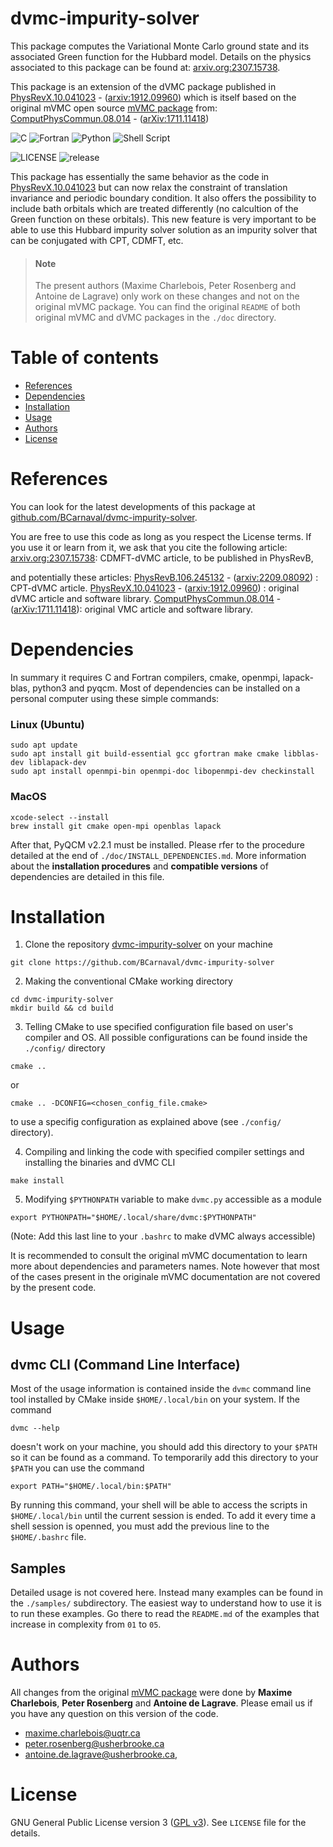 

# dvmc-impurity-solver

This package computes the Variational Monte Carlo ground state
and its associated Green function for the Hubbard model. Details 
on the physics associated to this package can be found at:
[arxiv.org:2307.15738](https://arxiv.org/abs/2307.15738).

This package is an extension of the dVMC package published in
[PhysRevX.10.041023](https://doi.org/10.1103/PhysRevX.10.041023) - ([arxiv:1912.09960](https://arxiv.org/abs/1912.09960)) which is itself based on the 
original mVMC open source [mVMC package](https://dx.doi.org/10.17632/xhgyp6ncvt.1) from:
[ComputPhysCommun.08.014](https://doi.org/10.1016/j.cpc.2018.08.014) - ([arXiv:1711.11418](https://arxiv.org/abs/1711.11418))

![C](https://img.shields.io/badge/c-%2300599C.svg?style=for-the-badge&logo=c&logoColor=white) ![Fortran](https://img.shields.io/badge/Fortran-%23734F96.svg?style=for-the-badge&logo=fortran&logoColor=white) ![Python](https://img.shields.io/badge/python-3670A0?style=for-the-badge&logo=python&logoColor=ffdd54) ![Shell Script](https://img.shields.io/badge/shell_script-%23121011.svg?style=for-the-badge&logo=gnu-bash&logoColor=white)

![LICENSE](https://img.shields.io/github/license/BCarnaval/DynamicalVMC?color=blue&style=for-the-badge) ![release](https://img.shields.io/github/v/tag/BCarnaval/DynamicalVMC?color=%23FF7F50&style=for-the-badge)

</div>

This package has essentially the same behavior as the code in [PhysRevX.10.041023](https://doi.org/10.1103/PhysRevX.10.041023) but can now relax the constraint of translation invariance and periodic boundary  condition. It also offers the possibility to include bath orbitals  which are treated differently (no calcultion of the Green function on these orbitals). This new feature is very important to be able to use this Hubbard impurity solver solution as an impurity solver that can be conjugated with CPT, CDMFT, etc.

> #### Note
>
> The present authors (Maxime Charlebois, Peter Rosenberg and Antoine de Lagrave)
> only work on these changes and not on the original mVMC package. 
> You can find the original `README` of both original mVMC and dVMC 
> packages in the `./doc` directory.

# Table of contents

- [References](#references)
- [Dependencies](#dependencies)
- [Installation](#installation)
- [Usage](#usage)
- [Authors](#authors)
- [License](#license)

# References

You can look for the latest developments of this package at [github.com/BCarnaval/dvmc-impurity-solver](https://github.com/BCarnaval/dvmc-impurity-solver).

You are free to use this code as long as you respect the License terms. If you use it or learn from it, we ask that you cite the following article:
[arxiv.org:2307.15738](https://arxiv.org/abs/2307.15738): CDMFT-dVMC article, to be published in PhysRevB,

and potentially these articles:
[PhysRevB.106.245132](https://doi.org/10.1103/PhysRevB.106.245132) - ([arxiv:2209.08092](https://arxiv.org/abs/2209.08092)) : CPT-dVMC article.
[PhysRevX.10.041023](https://doi.org/10.1103/PhysRevX.10.041023) - ([arxiv:1912.09960](https://arxiv.org/abs/1912.09960)) : original dVMC article and software library.
[ComputPhysCommun.08.014](https://doi.org/10.1016/j.cpc.2018.08.014) - ([arXiv:1711.11418](https://arxiv.org/abs/1711.11418)): original VMC article and software library.

# Dependencies

In summary it requires C and Fortran compilers, cmake, openmpi, lapack-blas, python3 and pyqcm. Most of dependencies can be installed on a personal computer using these simple commands:

### Linux (Ubuntu)
```shell
sudo apt update
sudo apt install git build-essential gcc gfortran make cmake libblas-dev liblapack-dev
sudo apt install openmpi-bin openmpi-doc libopenmpi-dev checkinstall
```

### MacOS
```shell  
xcode-select --install
brew install git cmake open-mpi openblas lapack
```
After that, PyQCM v2.2.1 must be installed. Please rfer to the procedure detailed at the end of `./doc/INSTALL_DEPENDENCIES.md`. More information about the **installation procedures** and **compatible versions** of dependencies are detailed in this file.

# Installation

1. Clone the repository [dvmc-impurity-solver](https://github.com/BCarnaval/dvmc-impurity-solver) on your machine

```shell
git clone https://github.com/BCarnaval/dvmc-impurity-solver
```

2. Making the conventional CMake working directory

```shell
cd dvmc-impurity-solver
mkdir build && cd build
```

3. Telling CMake to use specified configuration file based on user's compiler and OS. All
   possible configurations can be found inside the `./config/` directory

```shell
cmake ..
```

or

```shell
cmake .. -DCONFIG=<chosen_config_file.cmake>
```

to use a specifig configuration as explained above (see `./config/` directory).

4. Compiling and linking the code with specified compiler settings and installing the binaries and dVMC CLI 

```shell
make install
```

5. Modifying `$PYTHONPATH` variable to make `dvmc.py` accessible as a module

```shell
export PYTHONPATH="$HOME/.local/share/dvmc:$PYTHONPATH"
```

(Note: Add this last line to your `.bashrc` to make dVMC always accessible)

It is recommended to consult the original mVMC documentation to learn
more about dependencies and parameters names. Note however that
most of the cases present in the originale mVMC documentation are 
not covered by the present code.

# Usage

## dvmc CLI (Command Line Interface)

Most of the usage information is contained inside the `dvmc` command line tool
installed by CMake inside `$HOME/.local/bin` on your system. If the command

```shell
dvmc --help
```

doesn't work on your machine, you should add this directory to your `$PATH` so it can
be found as a command. To temporarily add this directory to your `$PATH` you can use the
command

```shell
export PATH="$HOME/.local/bin:$PATH"
```

By running this command, your shell will be able to access the scripts in `$HOME/.local/bin`
until the current session is ended. To add it every time a shell session is
openned, you must add the previous line to the `$HOME/.bashrc` file.

## Samples

Detailed usage is not covered here. Instead many examples can be found
in the `./samples/` subdirectory. The easiest way to understand how to
use it is to run these examples. Go there to read the `README.md` of the 
examples that increase in complexity from `01` to `05`.

# Authors

All changes from the original [mVMC package](https://dx.doi.org/10.17632/xhgyp6ncvt.1) were done by
**Maxime Charlebois**, **Peter Rosenberg** and **Antoine de Lagrave**.
Please email us if you have any question on this version of the code.
- <maxime.charlebois@uqtr.ca>
- <peter.rosenberg@usherbrooke.ca>
- <antoine.de.lagrave@usherbrooke.ca>,

# License

GNU General Public License version 3 ([GPL v3](http://www.gnu.org/licenses/gpl-3.0.en.html)).
See `LICENSE` file for the details.
